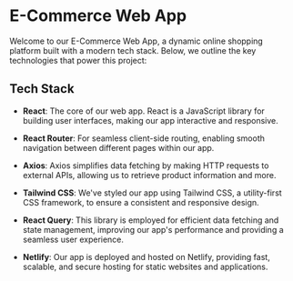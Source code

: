 # E-Commerce Web App

Welcome to our E-Commerce Web App, a dynamic online shopping platform built with a modern tech stack. Below, we outline the key technologies that power this project:

## Tech Stack

- **React**: The core of our web app. React is a JavaScript library for building user interfaces, making our app interactive and responsive.

- **React Router**: For seamless client-side routing, enabling smooth navigation between different pages within our app.

- **Axios**: Axios simplifies data fetching by making HTTP requests to external APIs, allowing us to retrieve product information and more.

- **Tailwind CSS**: We've styled our app using Tailwind CSS, a utility-first CSS framework, to ensure a consistent and responsive design.

- **React Query**: This library is employed for efficient data fetching and state management, improving our app's performance and providing a seamless user experience.

- **Netlify**: Our app is deployed and hosted on Netlify, providing fast, scalable, and secure hosting for static websites and applications.
